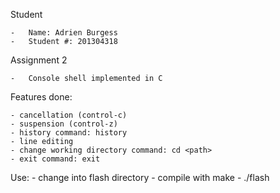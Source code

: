 Student

    -   Name: Adrien Burgess
    -   Student #: 201304318


Assignment 2

    -   Console shell implemented in C
Features done:

    - cancellation (control-c)
    - suspension (control-z)
    - history command: history
    - line editing
    - change working directory command: cd <path>
    - exit command: exit

Use:
    - change into flash directory
    - compile with make
    - ./flash
